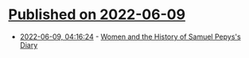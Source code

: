 # [Published on 2022-06-09](index.md)

* [2022-06-09, 04:16:24](https://news.ycombinator.com/item?id=31677483) - [Women and the History of Samuel Pepys's Diary](https://www.cambridge.org/core/journals/historical-journal/article/women-and-the-history-of-samuel-pepyss-diary/8470046189D88A8805F8B1ACC886475F)
